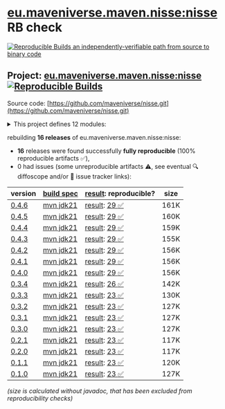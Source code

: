 [eu.maveniverse.maven.nisse:nisse](https://central.sonatype.com/artifact/eu.maveniverse.maven.nisse/nisse/versions) RB check
=======

[![Reproducible Builds](https://reproducible-builds.org/images/logos/rb.svg) an independently-verifiable path from source to binary code](https://reproducible-builds.org/)

## Project: [eu.maveniverse.maven.nisse:nisse](https://central.sonatype.com/artifact/eu.maveniverse.maven.nisse/nisse/versions) [![Reproducible Builds](https://img.shields.io/endpoint?url=https://raw.githubusercontent.com/jvm-repo-rebuild/reproducible-central/master/content/eu/maveniverse/maven/nisse/badge.json)](https://github.com/jvm-repo-rebuild/reproducible-central/blob/master/content/eu/maveniverse/maven/nisse/README.md)

Source code: [https://github.com/maveniverse/nisse.git](https://github.com/maveniverse/nisse.git)

<details><summary>This project defines 12 modules:</summary>

* [eu.maveniverse.maven.nisse.sources:file-source](https://central.sonatype.com/artifact/eu.maveniverse.maven.nisse.sources/file-source/overview)
* [eu.maveniverse.maven.nisse.sources:jgit-source](https://central.sonatype.com/artifact/eu.maveniverse.maven.nisse.sources/jgit-source/overview)
* [eu.maveniverse.maven.nisse.sources:mvn-source](https://central.sonatype.com/artifact/eu.maveniverse.maven.nisse.sources/mvn-source/overview)
* [eu.maveniverse.maven.nisse.sources:os-source](https://central.sonatype.com/artifact/eu.maveniverse.maven.nisse.sources/os-source/overview)
* [eu.maveniverse.maven.nisse.sources:sources](https://central.sonatype.com/artifact/eu.maveniverse.maven.nisse.sources/sources/overview)
* [eu.maveniverse.maven.nisse:core](https://central.sonatype.com/artifact/eu.maveniverse.maven.nisse/core/overview)
* [eu.maveniverse.maven.nisse:extension](https://central.sonatype.com/artifact/eu.maveniverse.maven.nisse/extension/overview)
* [eu.maveniverse.maven.nisse:extension3](https://central.sonatype.com/artifact/eu.maveniverse.maven.nisse/extension3/overview)
* [eu.maveniverse.maven.nisse:extension4](https://central.sonatype.com/artifact/eu.maveniverse.maven.nisse/extension4/overview)
* [eu.maveniverse.maven.nisse:nisse](https://central.sonatype.com/artifact/eu.maveniverse.maven.nisse/nisse/overview)
* [eu.maveniverse.maven.nisse:plugin3](https://central.sonatype.com/artifact/eu.maveniverse.maven.nisse/plugin3/overview)
* [eu.maveniverse.maven.plugins:nisse-plugin3](https://central.sonatype.com/artifact/eu.maveniverse.maven.plugins/nisse-plugin3/overview)
</details>

rebuilding **16 releases** of eu.maveniverse.maven.nisse:nisse:
- **16** releases were found successfully **fully reproducible** (100% reproducible artifacts :white_check_mark:),
- 0 had issues (some unreproducible artifacts :warning:, see eventual :mag: diffoscope and/or :memo: issue tracker links):

| version | [build spec](/BUILDSPEC.md) | [result](https://reproducible-builds.org/docs/jvm/): reproducible? | size |
| -- | --------- | ------ | -- |
| [0.4.6](https://central.sonatype.com/artifact/eu.maveniverse.maven.nisse/nisse/0.4.6/pom) | [mvn jdk21](nisse-0.4.6.buildspec) | [result](nisse-0.4.6.buildinfo): [29 :white_check_mark: ](nisse-0.4.6.buildcompare) | 161K |
| [0.4.5](https://central.sonatype.com/artifact/eu.maveniverse.maven.nisse/nisse/0.4.5/pom) | [mvn jdk21](nisse-0.4.5.buildspec) | [result](nisse-0.4.5.buildinfo): [29 :white_check_mark: ](nisse-0.4.5.buildcompare) | 160K |
| [0.4.4](https://central.sonatype.com/artifact/eu.maveniverse.maven.nisse/nisse/0.4.4/pom) | [mvn jdk21](nisse-0.4.4.buildspec) | [result](nisse-0.4.4.buildinfo): [29 :white_check_mark: ](nisse-0.4.4.buildcompare) | 159K |
| [0.4.3](https://central.sonatype.com/artifact/eu.maveniverse.maven.nisse/nisse/0.4.3/pom) | [mvn jdk21](nisse-0.4.3.buildspec) | [result](nisse-0.4.3.buildinfo): [29 :white_check_mark: ](nisse-0.4.3.buildcompare) | 155K |
| [0.4.2](https://central.sonatype.com/artifact/eu.maveniverse.maven.nisse/nisse/0.4.2/pom) | [mvn jdk21](nisse-0.4.2.buildspec) | [result](nisse-0.4.2.buildinfo): [29 :white_check_mark: ](nisse-0.4.2.buildcompare) | 156K |
| [0.4.1](https://central.sonatype.com/artifact/eu.maveniverse.maven.nisse/nisse/0.4.1/pom) | [mvn jdk21](nisse-0.4.1.buildspec) | [result](nisse-0.4.1.buildinfo): [29 :white_check_mark: ](nisse-0.4.1.buildcompare) | 156K |
| [0.4.0](https://central.sonatype.com/artifact/eu.maveniverse.maven.nisse/nisse/0.4.0/pom) | [mvn jdk21](nisse-0.4.0.buildspec) | [result](nisse-0.4.0.buildinfo): [29 :white_check_mark: ](nisse-0.4.0.buildcompare) | 156K |
| [0.3.4](https://central.sonatype.com/artifact/eu.maveniverse.maven.nisse/nisse/0.3.4/pom) | [mvn jdk21](nisse-0.3.4.buildspec) | [result](nisse-0.3.4.buildinfo): [26 :white_check_mark: ](nisse-0.3.4.buildcompare) | 142K |
| [0.3.3](https://central.sonatype.com/artifact/eu.maveniverse.maven.nisse/nisse/0.3.3/pom) | [mvn jdk21](nisse-0.3.3.buildspec) | [result](nisse-0.3.3.buildinfo): [23 :white_check_mark: ](nisse-0.3.3.buildcompare) | 130K |
| [0.3.2](https://central.sonatype.com/artifact/eu.maveniverse.maven.nisse/nisse/0.3.2/pom) | [mvn jdk21](nisse-0.3.2.buildspec) | [result](nisse-0.3.2.buildinfo): [23 :white_check_mark: ](nisse-0.3.2.buildcompare) | 127K |
| [0.3.1](https://central.sonatype.com/artifact/eu.maveniverse.maven.nisse/nisse/0.3.1/pom) | [mvn jdk21](nisse-0.3.1.buildspec) | [result](nisse-0.3.1.buildinfo): [23 :white_check_mark: ](nisse-0.3.1.buildcompare) | 127K |
| [0.3.0](https://central.sonatype.com/artifact/eu.maveniverse.maven.nisse/nisse/0.3.0/pom) | [mvn jdk21](nisse-0.3.0.buildspec) | [result](nisse-0.3.0.buildinfo): [23 :white_check_mark: ](nisse-0.3.0.buildcompare) | 127K |
| [0.2.1](https://central.sonatype.com/artifact/eu.maveniverse.maven.nisse/nisse/0.2.1/pom) | [mvn jdk21](nisse-0.2.1.buildspec) | [result](nisse-0.2.1.buildinfo): [23 :white_check_mark: ](nisse-0.2.1.buildcompare) | 117K |
| [0.2.0](https://central.sonatype.com/artifact/eu.maveniverse.maven.nisse/nisse/0.2.0/pom) | [mvn jdk21](nisse-0.2.0.buildspec) | [result](nisse-0.2.0.buildinfo): [23 :white_check_mark: ](nisse-0.2.0.buildcompare) | 117K |
| [0.1.1](https://central.sonatype.com/artifact/eu.maveniverse.maven.nisse/nisse/0.1.1/pom) | [mvn jdk21](nisse-0.1.1.buildspec) | [result](nisse-0.1.1.buildinfo): [23 :white_check_mark: ](nisse-0.1.1.buildcompare) | 120K |
| [0.1.0](https://central.sonatype.com/artifact/eu.maveniverse.maven.nisse/nisse/0.1.0/pom) | [mvn jdk21](nisse-0.1.0.buildspec) | [result](nisse-0.1.0.buildinfo): [23 :white_check_mark: ](nisse-0.1.0.buildcompare) | 127K |

<i>(size is calculated without javadoc, that has been excluded from reproducibility checks)</i>
